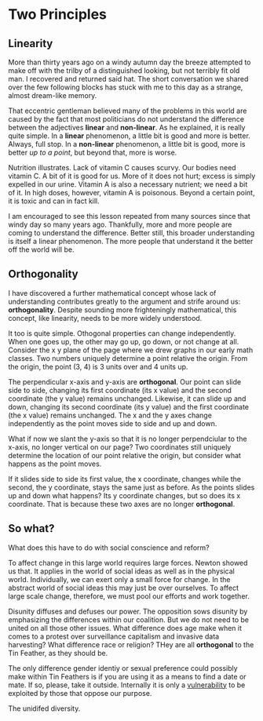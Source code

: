 # Two Principles

## Linearity
More than thirty years ago on a windy autumn day the breeze
attempted to make off with the trilby of a distinguished looking,
but not terribly fit old man. I recovered and returned said hat.
The short conversation we shared over the few following blocks
has stuck with me to this day as a strange, almost dream-like
memory.


That eccentric gentleman believed many of the problems in this
world are caused by the fact that most politicians do not
understand the difference between the adjectives __linear__
and __non-linear__. As he explained, it is really quite simple.
In a __linear__ phenomenon, a little bit is good and more is
better. Always, full stop. In a __non-linear__ phenomenon,
a little bit is good, more is better _up to a point_, but beyond
that, more is worse.


Nutrition illustrates. Lack of vitamin C causes
scurvy. Our bodies need vitamin C. A bit of it is good for us.
More of it does not hurt; excess is simply expelled in our urine.
Vitamin A is also a necessary nutrient; we need a bit of it. In
high doses, however, vitamin A is poisonous. Beyond a certain
point, it is toxic and can in fact kill.


I am encouraged to see this lesson repeated from many sources
since that windy day so many years ago. Thankfully, more and
more people are coming to understand the difference. Better
still, this broader understanding is itself a linear
phenomenon. The more people that understand it the better
off the world will be.


## Orthogonality

I have discovered a further mathematical concept whose lack of
understanding contributes greatly to the argument and strife
around us: __orthogonality__. Despite sounding more frighteningly
mathematical, this concept, like linearity, needs to be more
widely understood.


It too is quite simple. Othogonal properties can change
independently. When one goes up, the other may go up, go down, or
not change at all. Consider the x y plane of the page where we drew
graphs in our early math classes. Two numbers uniquely determine a
point relative the origin. From the origin, the point (3, 4) is
3 units over and 4 units up.

The perpendicular x-axis and y-axis are __orthogonal__. Our point
can slide side to side, changing its first coordinate (its x value)
and the second coordinate (the y value) remains unchanged. Likewise,
it can slide up and down, changing its second coordinate (its y
value) and the first coordinate (the x value) remains unchanged.
The x and the y axes change independently as the point moves side
to side and up and down.

What if now we slant the y-axis so that it is no longer perpendciular
to the x-axis, no longer vertical on our page? Two coordinates still
uniquely determine the location of our point relative the origin, but
consider what happens as the point moves.

If it slides side to side its first value, the x coordinate,
changes while the second, the y coordinate, stays the same just as
before. As the points slides up and down what happens? Its
y coordinate changes, but so does its x coordinate. That is
because these two axes are no longer __orthogonal__.

## So what?

What does this have to do with social conscience and reform?

To affect change in this large world requires large forces. Newton
showed us that. It applies in the world of social ideas as well as
in the physical world. Individually, we can exert only a small force
for change. In the abstract world of social ideas this may just be
over ourselves. To affect large scale change, therefore,  we must
pool our efforts and work together.


Disunity diffuses and defuses our power. The opposition sows disunity
by emphasizing the differences within our coalition. But we do not
need to be united on all those other issues. What difference does age
make when it comes to a protest over surveillance capitalism and invasive
data harvesting? What difference race or religion? THey are all __orthogonal__
to the Tin Feather, as they should be.


The only difference gender identiy or sexual preference could
possibly make within Tin Feathers is if you are using it as a means
to find a date or mate. If so, please, take it outside. Internally it is
only a
[vulnerability](https://github.com/tin-feather/TheTinFeather/blob/master/Vulnerability.md)
to be exploited by those that oppose our purpose.


The unidifed diversity.
